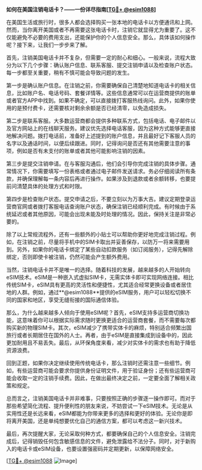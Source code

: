**如何在美国注销电话卡？——一份详尽指南[[TG💪+ @esim1088](https://t.me/s/esim1088)]**

在美国生活或旅行时，很多人都会选择购买一张本地的电话卡以方便通讯和上网。然而，当你离开美国或者不再需要这张电话卡时，注销它就显得尤为重要了。这不仅能避免不必要的费用支出，还能保护你的个人信息安全。那么，具体该如何操作呢？接下来，让我们一步步来了解。

首先，注销美国电话卡并不复杂，但需要一定的耐心和细心。一般来说，流程大致分为以下几个步骤：确认账户信息、联系客服、提交注销申请以及检查账户状态。每一步都至关重要，稍有不慎可能会导致问题的发生。

第一步是确认账户信息。在注销之前，你需要确保自己清楚地知道电话卡的相关信息，比如账户名、电话号码、套餐详情等。这些信息通常可以在运营商提供的账单或者官方APP中找到。如果不确定，可以直接拨打客服热线询问。此外，如果你使用的是预付费卡，还需要核对剩余余额是否已经清零，以免造成损失。

第二步是联系客服。大多数运营商都会提供多种联系方式，包括电话、电子邮件以及官方网站上的在线聊天服务。建议优先选择电话客服，因为这种方式能够更直接地解决问题。拨打电话前，准备好上述提到的账户信息，并且最好记下客服人员的名字以及通话时间，以便后续跟进。同时，记得询问是否还有其他需要注意的事项，例如是否有未支付的账单或者其他可能影响注销的因素。

第三步是提交注销申请。在与客服沟通后，他们会引导你完成注销的具体步骤。通常情况下，你需要填写一份表格或者通过电子邮件发送请求。务必仔细阅读所有条款，并确保理解每一条内容后再进行操作。如果涉及到退款或者余额转移，也要提前问清楚具体的处理方式和时限。

第四步是检查账户状态。提交申请之后，不要立刻以为万事大吉。建议定期登录运营商官网或者拨打客服电话查询账户状态，确保注销已经顺利完成。有时候由于系统延迟或者其他原因，可能会出现未能及时处理的情况。因此，保持关注是非常必要的。

除了以上常规流程外，还有一些额外的小贴士可以帮助你更好地完成注销过程。例如，在注销之前，尽量将手机中的SIM卡取出并妥善保存，以防万一将来需要用到。另外，如果你的电话卡绑定了某些自动扣款服务（如订阅服务），记得先解除绑定，否则即使卡被注销，仍然可能会产生额外费用。

当然，注销电话卡并不是唯一的选择。随着科技的发展，越来越多的人开始转向eSIM技术。eSIM是一种嵌入式虚拟SIM卡，无需实体卡即可实现网络连接。相比传统SIM卡，eSIM具有更高的灵活性和便捷性，尤其适合经常更换设备或者居住地的人群。例如，通过**@esim1088**提供的eSIM服务，用户可以轻松切换不同的国家和地区，享受无缝衔接的国际通信体验。

那么，为什么越来越多人倾向于使用eSIM呢？首先，eSIM支持多运营商切换功能，这意味着你可以根据实际需求随时更换更适合的运营商套餐，而不需要每次都购买新的物理SIM卡。其次，eSIM减少了携带实体卡的麻烦，特别适合频繁出国旅行或者长期居住在国外的人士。再者，由于eSIM是直接集成到设备中的，因此更加耐用且不易丢失。最后，从环保角度来看，减少对实体卡的需求也有助于降低资源浪费。

回到正题，如果你决定继续使用传统电话卡，那么注销时还需注意一些细节。例如，有些运营商可能会要求你提供身份证明文件，用于验证身份；还有些运营商可能会收取一定的注销手续费。因此，在做出最终决定之前，一定要全面了解相关政策和规定。

总而言之，注销美国电话卡并非难事，只要按照正确的步骤逐一操作即可。而对于那些希望简化流程、提升便利性的朋友来说，不妨尝试一下eSIM技术。无论是从实用性还是长远来看，eSIM都能为你带来更多的选择和更好的体验。无论你是即将离开美国，还是单纯想要优化自己的通信方案，都可以考虑这一新兴技术。

最后，再次提醒大家，无论采取何种方式，都要确保自己的个人信息安全。注销完成后，记得销毁任何包含敏感信息的文件，避免泄露给不法分子。同时，对于新购入的电话卡或eSIM设备，也要设置强密码并定期更新，以保障网络安全。

[[TG💪+ @esim1088](https://t.me/s/esim1088) ![Image](https://i.postimg.cc/4NQfJmqS/Snipaste-2025-05-13-00-14-12.png)]